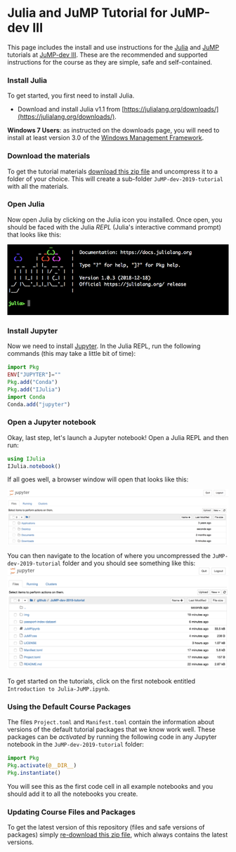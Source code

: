 # Julia and JuMP Tutorial for JuMP-dev III

This page includes the install and use instructions for the [Julia](https://julialang.org) and [JuMP](https://github.com/JuliaOpt/JuMP.jl) tutorials at [JuMP-dev III](http://www.juliaopt.org/meetings/santiago2019/). These are the recommended and supported instructions for the course as they are simple, safe and self-contained.

### Install Julia

To get started, you first need to install Julia.

 - Download and install Julia v1.1 from [https://julialang.org/downloads/](https://julialang.org/downloads/).

**Windows 7 Users**: as instructed on the downloads page, you will need to
install at least version 3.0 of the [Windows Management Framework](https://docs.microsoft.com/en-us/powershell/wmf/overview).

### Download the materials

To get the tutorial materials [download this zip file](https://github.com/juan-pablo-vielma/JuMP-dev-2019-tutorial/archive/master.zip) and uncompress it to a folder of your choice. This will create a sub-folder `JuMP-dev-2019-tutorial` with all the materials.

### Open Julia

Now open Julia by clicking on the Julia icon you installed. Once open, you should be faced with the Julia *REPL* (Julia's interactive command prompt) that looks like this:

![Julia REPL](img/repl.png)

### Install Jupyter

Now we need to install [Jupyter](http://jupyter.org/).
In the Julia REPL, run the following commands (this may take a little bit of time):
```julia
import Pkg
ENV["JUPYTER"]=""
Pkg.add("Conda")
Pkg.add("IJulia")
import Conda
Conda.add("jupyter")
```

### Open a Jupyter notebook

Okay, last step, let's launch a Jupyter notebook! Open a Julia REPL and then run:
```julia
using IJulia
IJulia.notebook()
```

If all goes well, a browser window will open that looks like this:

![jupyer_notebook](img/jupyter_root.png)

You can then navigate to the location of where you uncompressed the `JuMP-dev-2019-tutorial` folder and you should see something like this:
![jupyer_notebook](img/jupyter.png)

To get started on the tutorials, click on the first notebook entitled `Introduction to Julia-JuMP.ipynb`.

### Using the Default Course Packages

The files `Project.toml` and `Manifest.toml` contain the information about versions of the default tutorial packages that we know work well. These packages can be _activated_ by running the following code in any Jupyter notebook in the `JuMP-dev-2019-tutorial` folder:
```julia
import Pkg
Pkg.activate(@__DIR__)
Pkg.instantiate()
```
You will see this as the first code cell in all example notebooks and you should add it to all the notebooks you create.


### Updating Course Files and Packages
To get the latest version of this repository (files and safe versions of packages) simply [re-download this zip file](https://github.com/juan-pablo-vielma/JuMP-dev-2019-tutorial/archive/master.zip), which always contains the latest versions.
